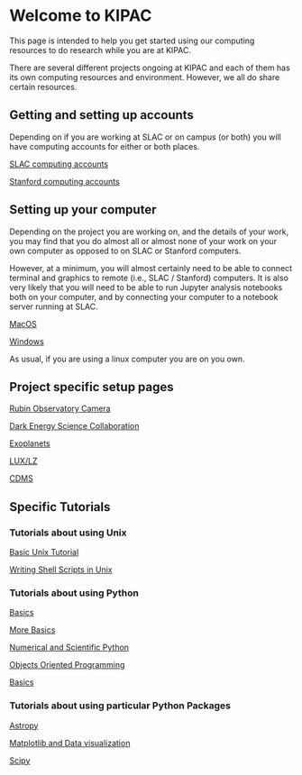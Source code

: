 # Welcome to KIPAC

This page is intended to help you get started using our computing
resources to do research while you are at KIPAC.

There are several different projects ongoing at KIPAC and each of them
has its own computing resources and environment.  However, we all do
share certain resources.

## Getting and setting up accounts

Depending on if you are working at SLAC or on campus (or both) you
will have computing accounts for either or both places.

[SLAC computing accounts](slac_computing.md)

[Stanford computing accounts](stanford_computing.md)


## Setting up your computer 

Depending on the project you are working on, and the details of your
work, you may find that you do almost all or almost none of your work
on your own computer as opposed to on SLAC or Stanford computers.

However, at a minimum, you will almost certainly need to be able
to connect terminal and graphics to remote (i.e., SLAC / Stanford)
computers.   It is also very likely that you will need to be able to
run Jupyter analysis notebooks both on your computer, and by
connecting your computer to a notebook server running at SLAC.

[MacOS](macos_setup.md)

[Windows](windows_setup.md)

As usual, if you are using a linux computer you are on you own.


## Project specific setup pages

[Rubin Observatory Camera](rubin_camera.md)

[Dark Energy Science Collaboration](desc.md)

[Exoplanets](exoplanets.md)

[LUX/LZ](lux_lz.md)

[CDMS](cdms.md)


## Specific Tutorials


### Tutorials about using Unix

[Basic Unix Tutorial](../Unix/Unix%20(1).ipynb)

[Writing Shell Scripts in Unix](../Unix/Unix%20(2).ipynb)


### Tutorials about using Python

[Basics](../Python/Python%20(1).ipynb)

[More Basics](../Python/Python%20(2).ipynb)

[Numerical and Scientific Python](../Python/Python%20(3).ipynb)

[Objects Oriented Programming](../Python/Python%20(4).ipynb)

[Basics](../Python/Python%20(5).ipynb)


### Tutorials about using particular Python Packages

[Astropy](../python/Astropy.ipynb)

[Matplotlib and Data visualization](../python/Matplotlib%20and%20Data%20Visualization%20Tutorial.ipynb)

[Scipy](../python/Scipy.ipynb)





<!--  LocalWords:  Jupyter ipynb Astropy Matplotlib Scipy desc.md
 -->
<!--  LocalWords:  slac_computing.md stanford_computing.md lux_lz.md
 -->
<!--  LocalWords:  macos_setup.md windows_setup.md rubin_camera.md
 -->
<!--  LocalWords:  cdms.md
 -->
